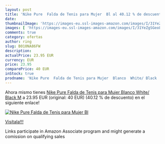 ```yaml
---
layout: post
title: 'Nike Pure  Falda de Tenis para Mujer  Bl al 40.12 % de descuento'
date: 
thumbnailImage: 'https://images-eu.ssl-images-amazon.com/images/I/31YeZgSGeoL._SL200_.jpg'
images: [ 'https://images-eu.ssl-images-amazon.com/images/I/31YeZgSGeoL._SL200_.jpg' ]
comments: true
category: ofertas
author: ring
slug: B010NA86FW
description:
actualPrice: 23.95 EUR
currency: EUR
price: 23.95
comparePrice: 40 EUR
inStock: true
prodname: 'Nike Pure  Falda de Tenis para Mujer  Blanco  White/ Black   M'
---
```


Ahora mismo tienes [Nike Pure  Falda de Tenis para Mujer  Blanco  White/ Black   M](https://www.amazon.es/dp/B010NA86FW/?tag=tolees-21) a 23.95 EUR (original: 40 EUR) (40.12 %  de descuento) en el siguiente enlace!

[![Nike Pure  Falda de Tenis para Mujer  Bl](https://images-eu.ssl-images-amazon.com/images/I/31YeZgSGeoL._SL200_.jpg)](https://www.amazon.es/dp/B010NA86FW/?tag=tolees-21)

[Visítala!!!](https://www.amazon.es/dp/B010NA86FW/?tag=tolees-21)

Links participate in Amazon Associate program and might generate a comission on qualifying sales

